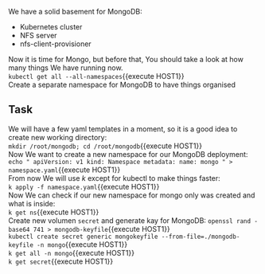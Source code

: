 We have a solid basement for MongoDB:<br>
 - Kubernetes cluster<br>
 - NFS server<br>
 - nfs-client-provisioner<br>

Now it is time for Mongo, but before that, You should take a look at how many things We have running now.<br>
`kubectl get all --all-namespaces`{{execute HOST1}}<br>
Create a separate namespace for MongoDB to have things organised <br>
## Task

We will have a few yaml templates in a moment, so it is a good idea to create new working directory:<br>
`mkdir /root/mongodb; cd /root/mongodb`{{execute HOST1}}<br>
Now We want to create a new namespace for our MongoDB deployment:<br>
`echo "
apiVersion: v1
kind: Namespace
metadata:
  name: mongo
" > namespace.yaml`{{execute HOST1}}<br>
From now We will use _k_ except for kubectl to make things faster:<br>
`k apply -f namespace.yaml`{{execute HOST1}}<br>
Now We can check if our new namespace for mongo only was created and what is inside:<br>
`k get ns`{{execute HOST1}}<br>
Create new volumen `secret` and generate kay for MongoDB:
`openssl rand -base64 741 > mongodb-keyfile`{{execute HOST1}}<br>
`kubectl create secret generic mongokeyfile --from-file=./mongodb-keyfile -n mongo`{{execute HOST1}}<br>
`k get all -n mongo`{{execute HOST1}}<br>
`k get secret`{{execute HOST1}}
